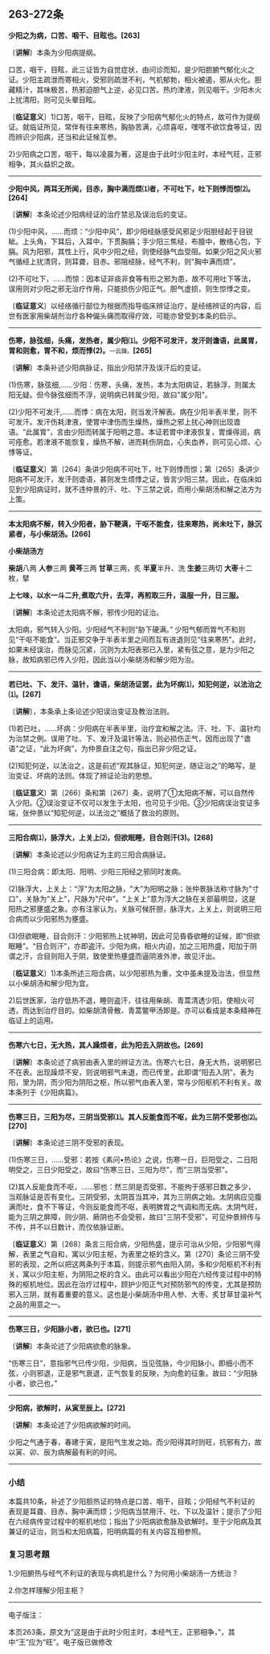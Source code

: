 ## 263-272条

**少阳之为病，口苦、咽干、目眩也。[263]**

〔**讲解**〕本条为少阳病提纲。

口苦，咽干，目眩，此三证皆为自觉症状，由问诊而知，是少阳胆腑气郁化火之证。少阳主疏泄而寄相火，受邪则疏泄不利，气机郁勃，相火被遏，邪从火化。胆藏精汁，其味极苦，热邪迫胆气上逆，必见口苦。热灼津液，则见咽干。少阳木火上扰清阳，则可见头晕目眩。

〔**临证意义**〕1)口苦，咽干，目眩，反映了少阳病气郁化火的特点，故可作为提纲证。就临证所见，常伴有往来寒热，胸胁苦满，心烦喜呕，嘿嘿不欲饮食等证，因而辨识少阳病，还当和此证候互参。

2)少阳病之口苦，咽干，每以凌晨为著，这是由于此时少阳主时，本经气旺，正邪相争，其火益炽之故。

------

**少阳中风，两耳无所闻，目赤，胸中满而烦⑴者，不可吐下，吐下则悸而惊⑵。[264]**

〔**讲解**〕本条论述少阳病经证的治疗禁忌及误治后的变证。

(1)少阳中风，……而烦：“少阳中风”，即少阳经脉感受风邪足少阳胆经起于目锐眦。上头角，下耳后，入耳中，下贯胸膈；手少阳三焦经，布膻中，散络心包，下膈。风为阳邪，其性上行，风中少阳之经，则使经脉气血受阻。如果少阳之风火邪气循经上扰清窍，则耳聋，目赤。邪阻经脉，经气不利，则"胸中满而烦”。

(2)不可吐下，……而惊：因本证非痰非食等有形之邪为患，故不可用吐下等法，误用则对少阳之邪无治疗作用，只能损伤少阳正气。胆气虚损，则生惊悸之变。

〔**临证意义**〕以经络循行部位为根据而指导临床辨证治疗，是经络辨证的内容，后世有医家用柴胡剂治疗各种偏头痛而取得疗效，可能亦曾受到本条的启示。

------

**伤寒，脉弦细，头痛，发热者，属少阳⑴。少阳不可发汗，发汗则谵语，此属胃，胃和则愈，胃不和，烦而悸(2)。**<small>一云躁。</small>**[265]**

〔**讲解**〕本条补述少阳病脉证，指出少阳禁汗及误汗后的变证。

(1)伤寒，脉弦细,……少阳：伤寒，头痛，发热，本为太阳病证，若脉浮，则属太阳无疑。但今脉弦细而不浮，说明病已转属少阳，故曰"属少阳"。

(2)少阳不可发汗,……而悸：病在太阳，则当发汗解表。病在少阳半表半里，则不可发汗。发汗伤耗津液，使胃中津伤而生燥热，燥热之邪上扰心神则出现谵语。“此属胃”，言由少阳而转属于阳明之意。本证若胃中津液恢复，胃燥得润，病可痊愈。若津液不能恢复，燥热不解，进而耗伤阴血，心失血养，则可见心烦、心悸等证。

〔**临证意义**〕第〔264〕条讲少阳病不可吐下，吐下则悸而惊；第〔265〕条讲少阳病不可发汗，发汗则谵语，甚则发生烦悸之证，皆言少阳三禁。因此，在临床如见到少阳病证时，就不违仲景的汗、吐、下三禁之说，而用小柴胡汤和解之法方为上策。

------

**本太阳病不解，转入少阳者，胁下鞕满，干呕不能食，往来寒热，尚未吐下，脉沉紧者，与小柴胡汤。[266]**

**小柴胡汤方**

**柴胡**八两  **人参**三两  **黄芩**三两  **甘草**三两，炙  **半夏**半升、洗  **生姜**三两切  **大枣**十二枚，擘

**上七味，以水一斗二升,煮取六升，去滓，再煎取三升，温服一升，日三服。**

〔**讲解**〕本条论述太阳病不解，邪传少阳的证治。

太阳病，邪气转入少阳。少阳经气不利则“胁下硬满。”  少阳气郁而胃气不和则见“干呕不能食”。当正邪交争于半表半里之间而互有进退则见“往来寒热”。此时，如果未经误治，而脉见沉紧，沉则为太阳表邪已入里，紧有弦之意，是为少阳之脉，故知病邪已传入少阳，因此当以小柴胡汤和解少阳为治。

------

**若已吐、下、发汗、温针，谵语，柴胡汤证罢，此为坏病⑴，知犯何逆，以法治之⑴。[267]**

〔**讲解**〕，本条承上条论述少阳误治变证及教治法则。

(1)若已吐，……坏病：少阳病在半表半里，治疗宜和解之法。汗、吐、下、温针均为治禁之例。误用了吐、下、发汗及温针等法，则必损伤正气，因而出现了"谵语"之证，“此为坏病”，为仲景自注之句，指出已非少阳之证。

(2)知犯何逆，以法治之，这是前述“观其脉证，知犯何逆，随证治之”的略写，是治变证、坏病的法则。体现了辨证论治的思想。

〔**临证意义**〕第〔266〕条和第〔267〕条，说明了①太阳病不解，可以自然传入少阳。②误治变证不仅可以发生于太阳，也可见于少阳。③少阳病误治变证多端，张仲景以“知犯何逆，以法治之”概括了救治的原则。

------

**三阳合病⑴，脉浮大，上关上⑵，但欲眠睡，目合则汗(3)。[268]**

〔**讲解**〕本条论述以少阳病证为主的三阳合病脉证。

(1)三阳合病：即太阳、阳明、少阳三阳经之邪同时发病。

(2)脉浮大，上关上：“浮"为太阳之脉，"大”为阳明之脉；张仲景脉法称寸脉为"寸口”，关脉为“关上”，尺脉为"尺中"。"上关上”意为浮大之脉在关部最明显，这是阳热之邪壅盛之象。亦有注家认为，关脉可候肝胆，脉浮大，上关上，则说明三阳合病而以少阳邪热为壅盛。

(3)但欲眠睡，目合则汗：少阳邪热上扰神明，因此可见昏昏欲睡的证候，即“但欲眠睡”。“目合则汗”，亦即盗汗。少阳为病，相火内迫，加之三阳热盛，阳加于阴谓之汗，合目则阳入于阴，致使里热壅盛而逼阴液外渗，故见汗出。

〔**临证意义**〕1)本条所述三阳合病，以少阳邪热为重，文中虽未提及治法，但显然以小柴胡汤和解少阳为宜。

2)后世医家，治疗低热不退，睡则盗汗，往往用柴胡、青蒿清透少阳，使相火可透，而达到治疗目的。如柴胡清骨散、青蒿鳖甲汤即是。亦可以看成是本条精神在临证上的运用。

------

**伤寒六七日，无大热，其人躁烦者，此为阳去入阴故也。[269]**

〔**讲解**〕本条论述了病邪由表入里的辨证方法。伤寒六七日，身无大热，说明邪已不在表。出现躁烦不安，则说明邪气未退，而已传里，此即谓“阳去入阴"。表为阳，里为阴，而少阳为阴阳之枢，所以邪气由表入里，常与少阳枢机不利有关。故本条列于《少阳病篇》。

------

**伤寒三日，三阳为尽，三阴当受邪⑴。其人反能食而不呕，此为三阴不受邪也⑵。[270]**

〔**讲解**〕本条论述三阴不受邪的表现。

(1)伤寒三日，......受邪：若按《素问•热论》之说，伤寒一日，巨阳受之，二日阳明受之，三日少阳受之，故曰“伤寒三日，三阳为尽”，而“三阴当受邪"。

(2)其人反能食而不呕，……邪也：然三阴是否受邪，不能拘于感邪日数之多少，当观脉证是否有变化。三阴受邪，太阴首当其冲，其为三阴病之始。太阴病应见腹满而吐，食不下等证，今则反能食而不呕，表明脾胃之气调和而无病。太阴气旺，能为三阴之屏障，则少阴、厥阴也不会受邪，故曰"三阴不受邪”，可见仲景辨传与不传，并不以日数计，而仅依脉证断。

〔**临证意义**〕第〔268〕条言三阳合病，少阳热盛，提示可治从少阳，少阳邪气得解，表里之气自和，寓以少阳主枢，为表里之枢的含义。第〔270〕条论三阴不受邪的表现，之所以把这两条列于本篇，则提示邪气由阳入阴，多和少阳枢机不利有关，寓以少阳主枢，为阴阳之枢的含义。由此可以看出少阳在六经传变过程中的特殊的枢机地位。因此在治疗过程中，顾护少阳正气对预防邪气的传变，尤其是预防邪入三阴，就有着重要的意义。这也是小柴胡汤中用人参、大枣、炙甘草甘温补气之品的用意之一。

------

**伤寒三日，少阳脉小者，欲已也。[271]**

〔**讲解**〕本条论述了少阳病欲愈的脉象。

“伤寒三日”，意指邪气已传少阳，少阳病，当见弦脉，今少阳脉小，即细小而不弦，小则邪退，正是邪气衰退，正气恢复的反映，为向愈的征象。故曰：“少阳脉小者，欲己也，”

------

**少阳病，欲解时，从寅至辰上。[272]**

〔**讲解**〕本条论述了少阳病欲解的时间。

少阳之气通于春，春建于寅，是阳气生发之始。而少阳得其时则旺，抗邪有力，故以寅、卯、辰为病解最有利的时间。

------

### **小结**

本篇共10条，补述了少阳胆热证的特点是口苦、咽干，目眩；少阳经气不利证的表现是耳聋、目赤，胸中满而烦；少阳病当禁用汗、吐、下以及温针；提示了少阳在六经病传变过程中的枢机地位；指出了少阳病欲愈脉及欲解时。至于少阳病及其兼证的证治，则当和太阳病篇，阳明病篇的有关内容互相参照。

### 复习思考題

1.少阳腑热与经气不利证的表现与病机是什么？为何用小柴胡汤一方统治？

2.你怎样理解少阳主枢？



------

电子版注：

本页263条，原文为“这是由于此时少阳主时，本经气王，正邪相争，”，其中“王”应为“旺”。电子版已做修改